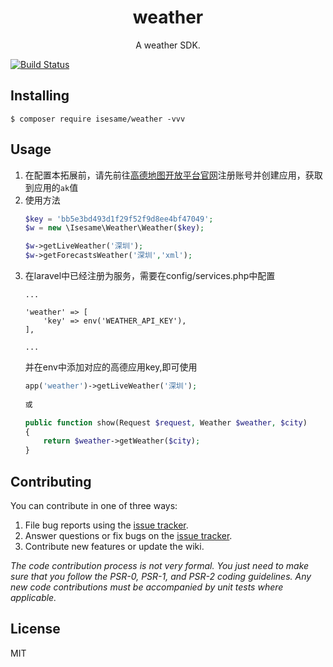 <h1 align="center"> weather </h1>

<p align="center"> A weather SDK.</p>

[![Build Status](https://travis-ci.com/isesame-Ch/Weather.svg?branch=master)](https://travis-ci.com/isesame-Ch/Weather)
## Installing

```shell
$ composer require isesame/weather -vvv
```

## Usage

1. 在配置本拓展前，请先前往[高德地图开放平台官网](https://lbs.amap.com)注册账号并创建应用，获取到应用的```ak```值
2. 使用方法
      ```php
      $key = 'bb5e3bd493d1f29f52f9d8ee4bf47049';
      $w = new \Isesame\Weather\Weather($key);
   
      $w->getLiveWeather('深圳');
      $w->getForecastsWeather('深圳','xml');
      ```
3. 在laravel中已经注册为服务，需要在config/services.php中配置
   ```
   ...
   
   'weather' => [
       'key' => env('WEATHER_API_KEY'),
   ],
   
   ...
   ```
   并在env中添加对应的高德应用key,即可使用
   ```php
   app('weather')->getLiveWeather('深圳');
    
   或
   
   public function show(Request $request, Weather $weather, $city)
   {
       return $weather->getWeather($city);
   } 
   ```

## Contributing

You can contribute in one of three ways:

1. File bug reports using the [issue tracker](https://github.com/isesame/weather/issues).
2. Answer questions or fix bugs on the [issue tracker](https://github.com/isesame/weather/issues).
3. Contribute new features or update the wiki.

_The code contribution process is not very formal. You just need to make sure that you follow the PSR-0, PSR-1, and PSR-2 coding guidelines. Any new code contributions must be accompanied by unit tests where applicable._

## License

MIT